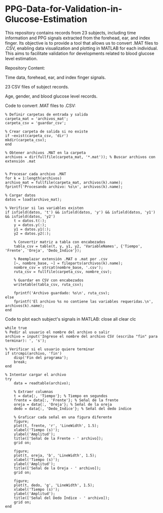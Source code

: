 # PPG-Data-for-Validation-in-Glucose-Estimation
This repository contains records from 23 subjects, including time information and PPG signals extracted from the forehead, ear, and index finger. Its objective is to provide a tool that allows us to convert .MAT files to .CSV, enabling data visualization and plotting in MATLAB for each individual. This aims to facilitate validation for developments related to blood glucose level estimation.

Repository Content:

Time data, forehead, ear, and index finger signals.

23 CSV files of subject records.

Age, gender, and blood glucose level records.

Code to convert .MAT files to .CSV:

    % Definir carpetas de entrada y salida
    carpeta_mat = 'archivos_mat'; 
    carpeta_csv = 'guardar_csv';  

    % Crear carpeta de salida si no existe
    if ~exist(carpeta_csv, 'dir')
    mkdir(carpeta_csv);
    end

    % Obtener archivos .MAT en la carpeta
    archivos = dir(fullfile(carpeta_mat, '*.mat')); % Buscar archivos con extensión .mat


    % Procesar cada archivo .MAT
    for k = 1:length(archivos)
    archivo_mat = fullfile(carpeta_mat, archivos(k).name);
    fprintf('Procesando archivo: %s\n', archivos(k).name);
    
    % Cargar datos
    datos = load(archivo_mat);
    
    % Verificar si las variables existen
    if isfield(datos, 't') && isfield(datos, 'y') && isfield(datos, 'y1') && isfield(datos, 'y2')
        t = datos.t(:);
        y = datos.y(:);
        y1 = datos.y1(:);
        y2 = datos.y2(:);

        % Convertir matriz a tabla con encabezados
        tabla_csv = table(t, y, y1, y2, 'VariableNames', {'Tiempo', 'Frente', 'Oreja', 'Dedo_Indice'});

        % Reemplazar extensión .MAT o .mat por .csv
        [~, nombre_base, ~] = fileparts(archivos(k).name);
        nombre_csv = strcat(nombre_base, '.csv');
        ruta_csv = fullfile(carpeta_csv, nombre_csv);

        % Guardar en CSV con encabezados
        writetable(tabla_csv, ruta_csv);

        fprintf('Archivo guardado: %s\n', ruta_csv);
    else
        fprintf('El archivo %s no contiene las variables requeridas.\n', archivos(k).name);
    end
Code to plot each subject's signals in MATLAB:
    close all
    clear
    clc

    while true
    % Pedir al usuario el nombre del archivo o salir
    archivo = input('Ingrese el nombre del archivo CSV (escriba "fin" para terminar): ', 's');
    
    % Verificar si el usuario quiere terminar
    if strcmpi(archivo, 'fin')
        disp('Fin del programa');
        break;
    end

    % Intentar cargar el archivo
    try
        data = readtable(archivo);

        % Extraer columnas
        t = data{:, 'Tiempo'}; % Tiempo en segundos
        frente = data{:, 'Frente'}; % Señal de la frente
        oreja = data{:, 'Oreja'}; % Señal de la oreja
        dedo = data{:, 'Dedo_Indice'}; % Señal del dedo índice

        % Graficar cada señal en una figura diferente
        figure;
        plot(t, frente, 'r', 'LineWidth', 1.5);
        xlabel('Tiempo (s)');
        ylabel('Amplitud');
        title(['Señal de la Frente - ' archivo]);
        grid on;

        figure;
        plot(t, oreja, 'b', 'LineWidth', 1.5);
        xlabel('Tiempo (s)');
        ylabel('Amplitud');
        title(['Señal de la Oreja - ' archivo]);
        grid on;

        figure;
        plot(t, dedo, 'g', 'LineWidth', 1.5);
        xlabel('Tiempo (s)');
        ylabel('Amplitud');
        title(['Señal del Dedo Índice - ' archivo]);
        grid on;
    end
